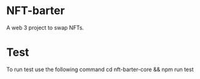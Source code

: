 # NFT-barter
A web 3 project to swap NFTs.

# Test
To run test use the following command
cd nft-barter-core && npm run test
